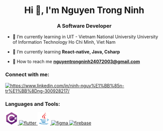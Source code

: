 <h1 align="center">Hi 👋, I'm Nguyen Trong Ninh</h1>
<h3 align="center">A Software Developer</h3>

- 🔭 I’m currently learning in UIT - Vietnam National University University of Information Technology Ho Chi Minh, Viet Nam
  
- 🌱 I’m currently learning **React-native, Java, Csharp**

- 🦉 How to reach me **nguyentrongninh24072003@gmail.com**

<h3 align="left">Connect with me:</h3>
<p align="left">
    <a href="https://www.linkedin.com/in/ninh-nguy%E1%BB%85n-tr%E1%BB%8Dng-300928217/" target="blank">
        <img align="center" src="https://raw.githubusercontent.com/rahuldkjain/github-profile-readme-generator/master/src/images/icons/Social/linked-in-alt.svg" 
          alt="https://www.linkedin.com/in/ninh-nguy%E1%BB%85n-tr%E1%BB%8Dng-300928217/" height="30" width="40" />
    </a>
</p>

<h3 align="left">Languages and Tools:</h3>
<p align="left"> 
    <a href="https://www.w3schools.com/cs/" target="_blank" rel="noreferrer"> 
        <img src="https://raw.githubusercontent.com/devicons/devicon/master/icons/csharp/csharp-original.svg" alt="csharp" width="40" height="40"/> 
    </a> 
    <a href="https://flutter.dev" target="_blank" rel="noreferrer"> 
        <img src="https://www.vectorlogo.zone/logos/flutterio/flutterio-icon.svg" alt="flutter" width="40" height="40"/> 
    </a> 
    <a href="https://www.java.com" target="_blank" rel="noreferrer"> 
        <img src="https://raw.githubusercontent.com/devicons/devicon/master/icons/java/java-original.svg" alt="java" width="40" height="40"/> 
        </a> 
    <a href="https://www.figma.com/" target="_blank" rel="noreferrer"> 
        <img src="https://www.vectorlogo.zone/logos/figma/figma-icon.svg" alt="figma" width="40" height="40"/> 
    </a> 
    <a href="https://firebase.google.com/" target="_blank" rel="noreferrer"> 
        <img src="https://www.vectorlogo.zone/logos/firebase/firebase-icon.svg" alt="firebase" width="40" height="40"/> 
    </a> 
</p>

